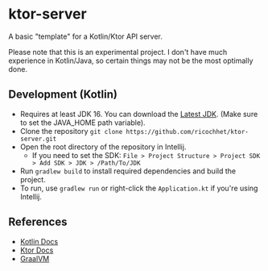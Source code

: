 # ktor-server
A basic "template" for a Kotlin/Ktor API server.

Please note that this is an experimental project.
I don't have much experience in Kotlin/Java, so
certain things may not be the most optimally done.

## Development (Kotlin)
- Requires at least JDK 16. You can download the [Latest JDK](https://adoptopenjdk.net/?variant=openjdk16&jvmVariant=hotspot). (Make sure to set the JAVA_HOME path variable).
- Clone the repository `git clone https://github.com/ricochhet/ktor-server.git`
- Open the root directory of the repository in Intellij. 
  - If you need to set the SDK: `File > Project Structure > Project SDK > Add SDK > JDK > /Path/To/JDK`
- Run `gradlew build` to install required dependencies and build the project.
- To run, use `gradlew run` or right-click the `Application.kt` if you're using Intellij.

## References
- [Kotlin Docs](https://kotlinlang.org/docs/home.html)
- [Ktor Docs](https://ktor.io/docs/welcome.html)
- [GraalVM](https://www.graalvm.org/)